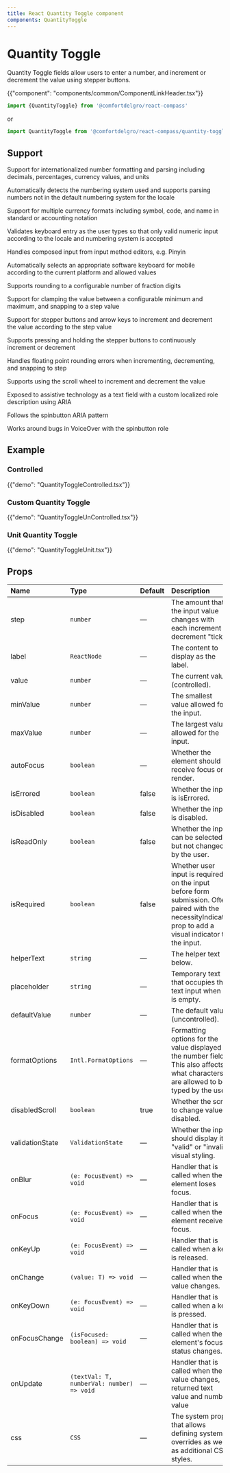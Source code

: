 ```yaml
---
title: React Quantity Toggle component
components: QuantityToggle
---
```


# Quantity Toggle

<p class="description">Quantity Toggle fields allow users to enter a number, and increment or decrement the value using stepper buttons.</p>

{{"component": "components/common/ComponentLinkHeader.tsx"}}

```jsx
import {QuantityToggle} from '@comfortdelgro/react-compass'
```

or

```jsx
import QuantityToggle from '@comfortdelgro/react-compass/quantity-toggle'
```

## Support

Support for internationalized number formatting and parsing including decimals, percentages, currency values, and units

Automatically detects the numbering system used and supports parsing numbers not in the default numbering system for the locale

Support for multiple currency formats including symbol, code, and name in standard or accounting notation

Validates keyboard entry as the user types so that only valid numeric input according to the locale and numbering system is accepted

Handles composed input from input method editors, e.g. Pinyin

Automatically selects an appropriate software keyboard for mobile according to the current platform and allowed values

Supports rounding to a configurable number of fraction digits

Support for clamping the value between a configurable minimum and maximum, and snapping to a step value

Support for stepper buttons and arrow keys to increment and decrement the value according to the step value

Supports pressing and holding the stepper buttons to continuously increment or decrement

Handles floating point rounding errors when incrementing, decrementing, and snapping to step

Supports using the scroll wheel to increment and decrement the value

Exposed to assistive technology as a text field with a custom localized role description using ARIA

Follows the spinbutton ARIA pattern

Works around bugs in VoiceOver with the spinbutton role

## Example

### Controlled

{{"demo": "QuantityToggleControlled.tsx"}}

### Custom Quantity Toggle

{{"demo": "QuantityToggleUnControlled.tsx"}}

### Unit Quantity Toggle

{{"demo": "QuantityToggleUnit.tsx"}}

## Props

| Name            | Type                                      | Default | Description                                                                                                                                               |
| :-------------- | :---------------------------------------- | :------ | :-------------------------------------------------------------------------------------------------------------------------------------------------------- |
| step            | `number`                                  | —       | The amount that the input value changes with each increment or decrement "tick".                                                                          |
| label           | `ReactNode`                               | —       | The content to display as the label.                                                                                                                      |
| value           | `number`                                  | —       | The current value (controlled).                                                                                                                           |
| minValue        | `number`                                  | —       | The smallest value allowed for the input.                                                                                                                 |
| maxValue        | `number`                                  | —       | The largest value allowed for the input.                                                                                                                  |
| autoFocus       | `boolean`                                 | —       | Whether the element should receive focus on render.                                                                                                       |
| isErrored       | `boolean`                                 | false   | Whether the input is isErrored.                                                                                                                           |
| isDisabled      | `boolean`                                 | false   | Whether the input is disabled.                                                                                                                            |
| isReadOnly      | `boolean`                                 | false   | Whether the input can be selected but not changed by the user.                                                                                            |
| isRequired      | `boolean`                                 | false   | Whether user input is required on the input before form submission. Often paired with the necessityIndicator prop to add a visual indicator to the input. |
| helperText      | `string`                                  | —       | The helper text below.                                                                                                                                    |
| placeholder     | `string`                                  | —       | Temporary text that occupies the text input when it is empty.                                                                                             |
| defaultValue    | `number`                                  | —       | The default value (uncontrolled).                                                                                                                         |
| formatOptions   | `Intl.FormatOptions`                      | —       | Formatting options for the value displayed in the number field. This also affects what characters are allowed to be typed by the user.                    |
| disabledScroll  | `boolean`                                 | true    | Whether the scroll to change value is disabled.                                                                                                           |
| validationState | `ValidationState`                         | —       | Whether the input should display its "valid" or "invalid" visual styling.                                                                                 |
| onBlur          | `(e: FocusEvent) => void`                 | —       | Handler that is called when the element loses focus.                                                                                                      |
| onFocus         | `(e: FocusEvent) => void`                 | —       | Handler that is called when the element receives focus.                                                                                                   |
| onKeyUp         | `(e: FocusEvent) => void`                 | —       | Handler that is called when a key is released.                                                                                                            |
| onChange        | `(value: T) => void`                      | —       | Handler that is called when the value changes.                                                                                                            |
| onKeyDown       | `(e: FocusEvent) => void`                 | —       | Handler that is called when a key is pressed.                                                                                                             |
| onFocusChange   | `(isFocused: boolean) => void`            | —       | Handler that is called when the element's focus status changes.                                                                                           |
| onUpdate        | `(textVal: T, numberVal: number) => void` | —       | Handler that is called when the value changes, returned text value and number value                                                                       |
| css             | `CSS`                                     | —       | The system prop that allows defining system overrides as well as additional CSS styles.                                                                   |
